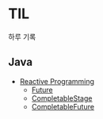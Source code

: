# TIL
하루 기록

## Java
* [Reactive Programming](https://github.com/tlarbals824/TIL/tree/main/java/ReactiveProgramming)
  * [Future](https://github.com/tlarbals824/TIL/blob/main/java/ReactiveProgramming/Future/Future.md) 
  * [CompletableStage](https://github.com/tlarbals824/TIL/blob/main/java/ReactiveProgramming/CompletionStage/CompletionStage.md)
  * [CompletableFuture](https://github.com/tlarbals824/TIL/blob/main/java/ReactiveProgramming/CompletableFuture/CompletableFuture.md)
